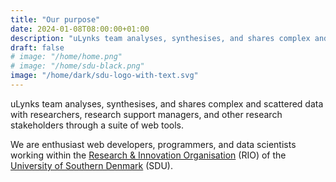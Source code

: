 ```yaml
---
title: "Our purpose"
date: 2024-01-08T08:00:00+01:00
description: "uLynks team analyses, synthesises, and shares complex and scattered data with researchers, research support managers, and other research stakeholders through a suite of web tools. We are enthusiast web developers, programmers, and data scientists working within the Research & Innovation Organisation (RIO) of the University of Southern Denmark (SDU)"
draft: false
# image: "/home/home.png"
# image: "/home/sdu-black.png"
image: "/home/dark/sdu-logo-with-text.svg"
---
```


<!--
uLynks is a team of enthusiasts web developers, programmers, data analysts and data scientists anchored in the Research & Innovation Organisation (RIO) of the University of Southern Denmark (SDU) which aims to bring complex and scattered data to researchers, research support manager, stakeholders through a suite of web tools.
-->

uLynks team analyses, synthesises, and shares complex and scattered data with researchers, research support managers, and other research stakeholders through a suite of web tools.

We are enthusiast web developers, programmers, and data scientists working within the [Research & Innovation Organisation](https://www.sdu.dk/en/om_sdu/sdurio) (RIO) of the [University of Southern Denmark](https://www.sdu.dk/en) (SDU).
